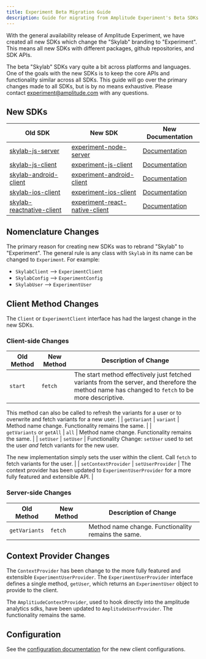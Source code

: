 ```yaml
---
title: Experiment Beta Migration Guide
description: Guide for migrating from Amplitude Experiment's Beta SDKs to Release SDKs.
---
```


With the general availability release of Amplitude Experiment, we have created all new SDKs which change the "Skylab" branding to "Experiment". This means all new SDKs with different packages, github repositories, and SDK APIs.

The beta "Skylab" SDKs vary quite a bit across platforms and languages. One of the goals with the new SDKs is to keep the core APIs and functionality similar across all SDKs. This guide will go over the primary changes made to all SDKs, but is by no means exhaustive. Please contact <experiment@amplitude.com> with any questions.

## New SDKs

| Old SDK | New SDK | New Documentation |
| --- | --- | --- |
| [skylab-js-server](https://github.com/amplitude/skylab-js-server) | [experiment-node-server](https://github.com/amplitude/experiment-node-server) | [Documentation](experiment-node-server-sdk.md) |
| [skylab-js-client](https://github.com/amplitude/skylab-js-client) | [experiment-js-client](https://github.com/amplitude/experiment-js-client) | [Documentation](experiment-javascript-sdk.md) |
| [skylab-android-client](https://github.com/amplitude/skylab-android-client) | [experiment-android-client](https://github.com/amplitude/experiment-android-client) | [Documentation](experiment-android-sdk.md) |
| [skylab-ios-client](https://github.com/amplitude/skylab-ios-client) | [experiment-ios-client](https://github.com/amplitude/experiment-ios-client) | [Documentation](experiment-ios-sdk.md) |
| [skylab-reactnative-client](https://github.com/amplitude/skylab-reactnative-client) | [experiment-react-native-client](https://github.com/amplitude/experiment-react-native-client) | [Documentation](experiment-react-native-sdk.md) |

## Nomenclature Changes

The primary reason for creating new SDKs was to rebrand "Skylab" to "Experiment". The general rule is any class with `Skylab` in its name can be changed to `Experiment`. For example:

- `SkylabClient` --> `ExperimentClient`
- `SkylabConfig` --> `ExperimentConfig`
- `SkylabUser` --> `ExperimentUser`

## Client Method Changes

The `Client` or `ExperimentClient` interface has had the largest change in the new SDKs.

### Client-side Changes

| Old Method | New Method | Description of Change |
| --- | --- | --- |
| `start` | `fetch` | The start method effectively just fetched variants from the server, and therefore the method name has changed to `fetch` to be more descriptive.

This method can also be called to refresh the variants for a user or to overwrite and fetch variants for a new user. |
| `getVariant` | `variant` | Method name change. Functionality remains the same. |
| `getVariants` or `getAll` | `all` | Method name change. Functionality remains the same. |
| `setUser` | `setUser` | Functionality Change: `setUser` used to set the user *and* fetch variants for the new user.

The new implementation simply sets the user within the client. Call `fetch` to fetch variants for the user. |
| `setContextProvider` | `setUserProvider` | The context provider has been updated to `ExperimentUserProvider` for a more fully featured and extensible API. |

### Server-side Changes

| Old Method | New Method | Description of Change |
| --- | --- | --- |
| `getVariants` | `fetch` | Method name change. Functionality remains the same. |

## Context Provider Changes

The `ContextProvider` has been change to the more fully featured and extensible `ExperimentUserProvider`. The `ExperimentUserProvider` interface defines a single method, `getUser`, which returns an `ExperimentUser` object to provide to the client.

The `AmplitiudeContextProvider`, used to hook directly into the amplitude analytics sdks, have been updated to `AmplitudeUserProvider`. The functionality remains the same.

## Configuration

See the [configuration documentation](experiment-sdk-configuration.md) for the new client configurations.
